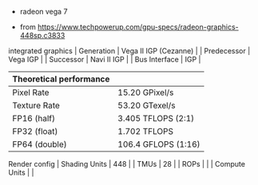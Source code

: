 - radeon vega 7

- from https://www.techpowerup.com/gpu-specs/radeon-graphics-448sp.c3833

integrated graphics
| Generation    | Vega II IGP (Cezanne) |
| Predecessor   | Vega IGP              |
| Successor     | Navi II IGP           |
| Bus Interface | IGP                   |


| Theoretical performance |                     |
|-------------------------|---------------------|
| Pixel Rate              | 15.20 GPixel/s      |
| Texture Rate            | 53.20 GTexel/s      |
| FP16 (half)             | 3.405 TFLOPS (2:1)  |
| FP32 (float)            | 1.702 TFLOPS        |
| FP64 (double)           | 106.4 GFLOPS (1:16) |


Render config
| Shading Units | 448 |
| TMUs          | 28  |
| ROPs          |     |
| Compute Units |     |



